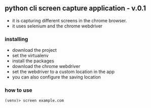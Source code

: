 ## python cli screen capture application - v.0.1
 - it is capturing different screens in the chrome browser.
 - it uses selenium and the chrome webdriver

### installing
 - download the project
 - set the virtualenv
 - install the packages
 - download the chrome webdriver
 - set the webdriver to a custom location in the app
 - you can also configure the saving location

### how to use
```
(venv)> screen example.com
```